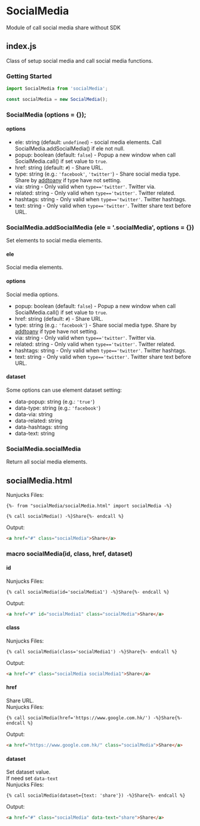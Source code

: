# SocialMedia
Module of call social media share without SDK

## index.js
Class of setup social media and call social media functions.

### Getting Started
```js
import SocialMedia from 'socialMedia';

const socialMedia = new SocialMedia();
```

### SocialMedia (options = {});
#### options
- ele: string (default: `undefined`) - social media elements. Call SocialMedia.addSocialMedia() if ele not null.
- popup: boolean (default: `false`) - Popup a new window when call SocialMedia.call() if set value to `true`.
- href: string (default: `#`) - Share URL.
- type: string (e.g.: `'facebook'`, `'twitter'`) - Share social media type. Share by [addtoany](https://www.addtoany.com) if type have not setting.
- via: string - Only valid when `type=='twitter'`. Twitter via.
- related: string - Only valid when `type=='twitter'`. Twitter related.
- hashtags: string - Only valid when `type=='twitter'`. Twitter hashtags.
- text: string - Only valid when `type=='twitter'`. Twitter share text before URL.

### SocialMedia.addSocialMedia (ele = '.socialMedia', options = {})
Set elements to social media elements.
#### ele
Social media elements.

#### options
Social media options.
- popup: boolean (default: `false`) - Popup a new window when call SocialMedia.call() if set value to `true`.
- href: string (default: `#`) - Share URL.
- type: string (e.g.: `'facebook'`) - Share social media type. Share by [addtoany](https://www.addtoany.com) if type have not setting.
- via: string - Only valid when `type=='twitter'`. Twitter via.
- related: string - Only valid when `type=='twitter'`. Twitter related.
- hashtags: string - Only valid when `type=='twitter'`. Twitter hashtags.
- text: string - Only valid when `type=='twitter'`. Twitter share text before URL.

#### dataset
Some options can use element dataset setting:
- data-popup: string (e.g.: `'true'`)
- data-type: string (e.g.: `'facebook'`)
- data-via: string
- data-related: string
- data-hashtags: string
- data-text: string

### SocialMedia.socialMedia
Return all social media elements.

## socialMedia.html
Nunjucks Files:
```nunjucks
{%- from "socialMedia/socialMedia.html" import socialMedia -%}

{% call socialMedia() -%}Share{%- endcall %}
```
Output:
```html
<a href="#" class="socialMedia">Share</a>
```

### macro socialMedia(id, class, href, dataset)

#### id
Nunjucks Files:
```nunjucks
{% call socialMedia(id='socialMedia1') -%}Share{%- endcall %}
```
Output:
```html
<a href="#" id="socialMedia1" class="socialMedia">Share</a>
```

#### class
Nunjucks Files:
```nunjucks
{% call socialMedia(class='socialMedia1') -%}Share{%- endcall %}
```
Output:
```html
<a href="#" class="socialMedia socialMedia1">Share</a>
```

#### href
Share URL.<br/>
Nunjucks Files:
```nunjucks
{% call socialMedia(href='https://www.google.com.hk/') -%}Share{%- endcall %}
```
Output:
```html
<a href="https://www.google.com.hk/" class="socialMedia">Share</a>
```

#### dataset
Set dataset value.<br/>
If need set `data-text`<br/>
Nunjucks Files:
```nunjucks
{% call socialMedia(dataset={text: 'share'}) -%}Share{%- endcall %}
```
Output:
```html
<a href="#" class="socialMedia" data-text="share">Share</a>
```
